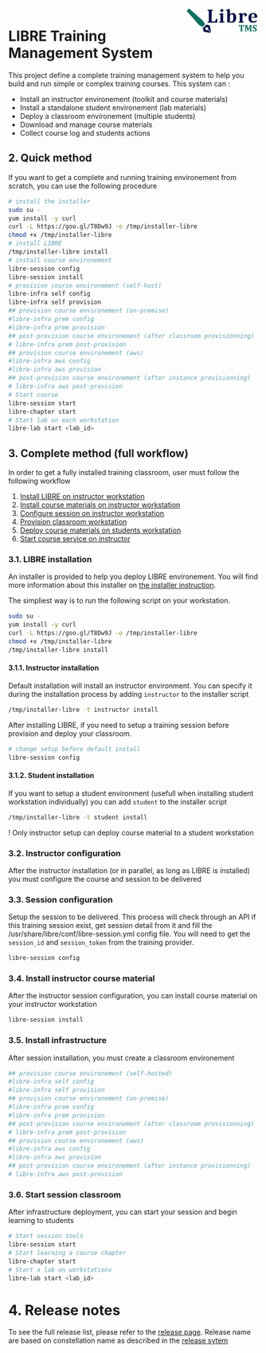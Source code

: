 <img align="right" height="50" src="https://raw.githubusercontent.com/startxfr/libre/dev/docs/assets/logo.svg?sanitize=true">

# LIBRE Training Management System

This project define a complete training management system to help you build and run simple
or complex training courses. This system can :
- Install an instructor environement (toolkit and course materials)
- Install a standalone student environement (lab materials)
- Deploy a classroom environement (multiple students)
- Download and manage course materials
- Collect course log and students actions

## 2. Quick method

If you want to get a complete and running training environement from scratch, you can use the
following procedure

```bash
# install the installer
sudo su -
yum install -y curl
curl -L https://goo.gl/T8Dw9J -o /tmp/installer-libre
chmod +x /tmp/installer-libre
# install LIBRE
/tmp/installer-libre install
# install course environement
libre-session config
libre-session install
# provision course environement (self-host)
libre-infra self config
libre-infra self provision
## provision course environement (on-premise)
#libre-infra prem config
#libre-infra prem provision
## post-provision course environement (after classroom provisionning)
# libre-infra prem post-provision
## provision course environement (aws)
#libre-infra aws config
#libre-infra aws provision
## post-provision course environement (after instance provisionning)
# libre-infra aws post-provision
# Start course
libre-session start
libre-chapter start
# Start lab on each workstation
libre-lab start <lab_id>
```

## 3. Complete  method (full workflow)

In order to get a fully installed training classroom, user must follow the following
workflow

1. [Install LIBRE on instructor workstation](docs/installer.md)
2. [Install course materials on instructor workstation](docs/libre-repository.md)
3. [Configure session on instructor workstation](docs/session-config.md)
4. [Provision classroom workstation](docs/classroom-provision.md)
5. [Deploy course materials on students workstation](docs/session-install.md)
6. [Start course service on instructor](docs/session-start.md)


### 3.1. LIBRE installation

An installer is provided to help you deploy LIBRE environement. You will find more
information about this installer on [the installer instruction](docs/installer.md).

The simpliest way is to run the following script on your workstation.

```bash
sudo su -
yum install -y curl
curl -L https://goo.gl/T8Dw9J -o /tmp/installer-libre
chmod +x /tmp/installer-libre
/tmp/installer-libre install
```

#### 3.1.1. Instructor installation

Default installation will install an instructor environment. You can specify it during the
installation process by adding `instructor` to the installer script
```bash
/tmp/installer-libre -t instructor install
```

After installing LIBRE, if you need to setup a training session before provision and deploy your classroom.

```bash
# change setup before default install
libre-session config
```

#### 3.1.2. Student installation

If you want to setup a student environment (usefull when installing student workstation
individually) you can add `student` to the installer script

```bash
/tmp/installer-libre -t student install
```

! Only instructor setup can deploy course material to a student workstation

### 3.2. Instructor configuration

After the instructor installation (or in parallel, as long as LIBRE is installed)
you must configure the course and session to be delivered

### 3.3. Session configuration

Setup the session to be delivered. This process will check through an API if this training session
exist, get session detail from it and fill the /usr/share/libre/conf/libre-session.yml config file.
You will need to get the `session_id` and `session_token` from the training provider.

```bash
libre-session config
```

### 3.4. Install instructor course material

After the instructor session configuration, you can install course material on your instructor workstation

```bash
libre-session install
```

### 3.5. Install infrastructure

After session installation, you must create a classroom environement

```bash
## provision course environement (self-hosted)
#libre-infra self config
#libre-infra self provision
## provision course environement (on-premise)
#libre-infra prem config
#libre-infra prem provision
## post-provision course environement (after classroom provisionning)
# libre-infra prem post-provision
## provision course environement (aws)
#libre-infra aws config
#libre-infra aws provision
## post-provision course environement (after instance provisionning)
# libre-infra aws post-provision
```

### 3.6. Start session classroom

After infrastructure deployment, you can start your session and begin learning to students

```bash
# Start session tools
libre-session start
# Start learning a course chapter
libre-chapter start
# Start a lab on workstations
libre-lab start <lab_id>
```

# 4. Release notes

To see the full release list, please refer to the [release page](docs/RELEASES.md). Release name are based on constellation name as described in the [release sytem](docs/RELEASES.md#release-naming-rules)
